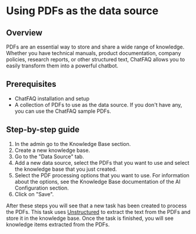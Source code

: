 # Using PDFs as the data source

## Overview

PDFs are an essential way to store and share a wide range of knowledge. Whether you have technical manuals, product documentation, company policies, research reports, or other structured text, ChatFAQ allows you to easily transform them into a powerful chatbot.

## Prerequisites

- ChatFAQ installation and setup
- A collection of PDFs to use as the data source. If you don't have any, you can use the ChatFAQ sample PDFs.
  
## Step-by-step guide

1. In the admin go to the Knowledge Base section.
2. Create a new knowledge base.
3. Go to the "Data Source" tab.
4. Add a new data source, select the PDFs that you want to use and select the knowledge base that you just created.
5. Select the PDF processing options that you want to use. For information about the options, see the Knowledge Base documentation of the AI Configuration section.
6. Click on "Save".

After these steps you will see that a new task has been created to process the PDFs. This task uses [Unstructured](https://github.com/Unstructured-IO/unstructured) to extract the text from the PDFs and store it in the knowledge base. Once the task is finished, you will see knowledge items extracted from the PDFs.
